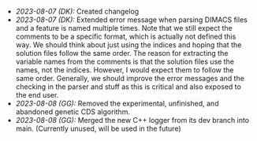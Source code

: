 
* *2023-08-07 (DK):* Created changelog
* *2023-08-07 (DK):* Extended error message when parsing DIMACS files and a feature is named multiple times. Note that we still expect the comments to be a specific format, which is actually not defined this way. We should think about just using the indices and hoping that the solution files follow the same order. The reason for extracting the variable names from the comments is that the solution files use the names, not the indices. However, I would expect them to follow the same order. Generally, we should improve the error messages and the checking in the parser and stuff as this is critical and also exposed to the end user.
* *2023-08-08 (GG):* Removed the experimental, unfinished, and abandoned genetic CDS algorithm.
* *2023-08-08 (GG):* Merged the new C++ logger from its dev branch into main. (Currently unused, will be used in the future)